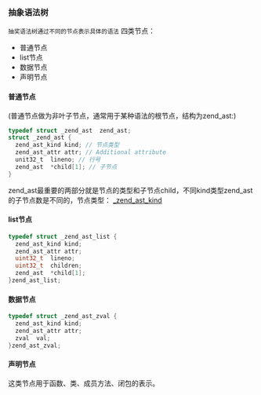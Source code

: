 ### 抽象语法树

`抽奖语法树通过不同的节点表示具体的语法`
四类节点：

* 普通节点
* list节点
* 数据节点
* 声明节点

####  普通节点
(普通节点做为非叶子节点，通常用于某种语法的根节点，结构为zend_ast:)
```c
typedef struct _zend_ast  zend_ast;
struct _zend_ast {
  zend_ast_kind kind; // 节点类型
  zend_ast_attr attr; // Additional attribute
  unit32_t  lineno; // 行号
  zend_ast  *child[1]; // 子节点
}
```
zend_ast最重要的两部分就是节点的类型和子节点child，不同kind类型zend_ast的子节点数是不同的，节点类型：
[_zend_ast_kind](https://github.com/php/php-src/blob/a394e1554c233c8ff6d6ab5d33ab79457b59522a/Zend/zend_ast.h#L36)

####  list节点
```c
typedef struct _zend_ast_list {
  zend_ast_kind kind;
  zend_ast_attr attr;
  uint32_t  lineno;
  uint32_t  children;
  zend_ast  *child[1];
}zend_ast_list;
```

####  数据节点
```c
typedef struct _zend_ast_zval {
  zend_ast_kind kind;
  zend_ast_attr attr;
  zval  val;
}zend_ast_zval;
```

####  声明节点
这类节点用于函数、类、成员方法、闭包的表示。
